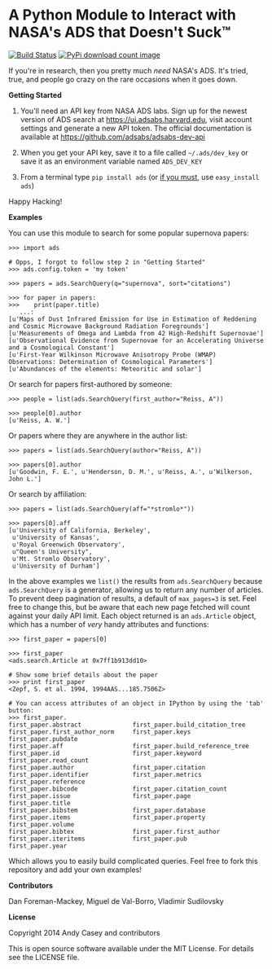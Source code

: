 **A Python Module to Interact with NASA's ADS that Doesn't Suck™**
==================================================================

[![Build Status](http://img.shields.io/travis/andycasey/ads.svg)](https://travis-ci.org/andycasey/ads) [![PyPi download count image](http://img.shields.io/pypi/dm/ads.svg)](https://pypi.python.org/pypi/ads/)

If you're in research, then you pretty much _need_ NASA's ADS. It's tried, true, and people go crazy on the rare occasions when it goes down.

**Getting Started**

1. You'll need an API key from NASA ADS labs. Sign up for the newest version of ADS search at https://ui.adsabs.harvard.edu, visit account settings and generate a new API token. The official documentation is available at https://github.com/adsabs/adsabs-dev-api

2. When you get your API key, save it to a file called ``~/.ads/dev_key`` or save it as an environment variable named ``ADS_DEV_KEY``

3. From a terminal type ``pip install ads`` (or [if you must](https://stackoverflow.com/questions/3220404/why-use-pip-over-easy-install), use ``easy_install ads``)

Happy Hacking!


**Examples**

You can use this module to search for some popular supernova papers:
````
>>> import ads

# Opps, I forgot to follow step 2 in "Getting Started"
>>> ads.config.token = 'my token'

>>> papers = ads.SearchQuery(q="supernova", sort="citations")

>>> for paper in papers:
>>>    print(paper.title)
   ...:     
[u'Maps of Dust Infrared Emission for Use in Estimation of Reddening and Cosmic Microwave Background Radiation Foregrounds']
[u'Measurements of Omega and Lambda from 42 High-Redshift Supernovae']
[u'Observational Evidence from Supernovae for an Accelerating Universe and a Cosmological Constant']
[u'First-Year Wilkinson Microwave Anisotropy Probe (WMAP) Observations: Determination of Cosmological Parameters']
[u'Abundances of the elements: Meteoritic and solar']
````

Or search for papers first-authored by someone:
````
>>> people = list(ads.SearchQuery(first_author="Reiss, A"))

>>> people[0].author
[u'Reiss, A. W.']
````

Or papers where they are anywhere in the author list:
````
>>> papers = list(ads.SearchQuery(author="Reiss, A"))

>>> papers[0].author
[u'Goodwin, F. E.', u'Henderson, D. M.', u'Reiss, A.', u'Wilkerson, John L.']
````

Or search by affiliation:
````
>>> papers = list(ads.SearchQuery(aff="*stromlo*"))

>>> papers[0].aff
[u'University of California, Berkeley',
 u'University of Kansas',
 u'Royal Greenwich Observatory',
 u"Queen's University",
 u'Mt. Stromlo Observatory',
 u'University of Durham']
````

In the above examples we `list()` the results from `ads.SearchQuery` because `ads.SearchQuery` is a generator, allowing us to return any number of articles. 
To prevent deep pagination of results, a default of `max_pages=3` is set. 
Feel free to change this, but be aware that each new page fetched will count against your daily API limit. 
Each object returned is an ````ads.Article```` object, which has a number of *very* handy attributes and functions:

````
>>> first_paper = papers[0]

>>> first_paper
<ads.search.Article at 0x7ff1b913dd10>

# Show some brief details about the paper
>>> print first_paper
<Zepf, S. et al. 1994, 1994AAS...185.7506Z>

# You can access attributes of an object in IPython by using the 'tab' button:
>>> first_paper.
first_paper.abstract              first_paper.build_citation_tree   first_paper.first_author_norm     first_paper.keys                  first_paper.pubdate
first_paper.aff                   first_paper.build_reference_tree  first_paper.id                    first_paper.keyword               first_paper.read_count
first_paper.author                first_paper.citation              first_paper.identifier            first_paper.metrics               first_paper.reference
first_paper.bibcode               first_paper.citation_count        first_paper.issue                 first_paper.page                  first_paper.title
first_paper.bibstem               first_paper.database              first_paper.items                 first_paper.property              first_paper.volume
first_paper.bibtex                first_paper.first_author          first_paper.iteritems             first_paper.pub                   first_paper.year
````

Which allows you to easily build complicated queries. Feel free to fork this repository and add your own examples!

**Contributors**

Dan Foreman-Mackey, Miguel de Val-Borro, Vladimir Sudilovsky

**License**

Copyright 2014 Andy Casey and contributors

This is open source software available under the MIT License. For details see the LICENSE file.
